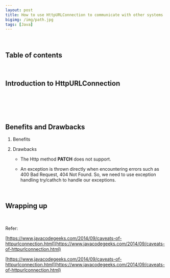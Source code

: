 ```yaml
---
layout: post
title: How to use HttpURLConnection to communicate with other systems
bigimg: /img/path.jpg
tags: [Java]
---
```






<br>

## Table of contents





<br>

## Introduction to HttpURLConnection





<br>

## 





<br>

## Benefits and Drawbacks
1. Benefits



2. Drawbacks

    - The Http method **PATCH** does not support.

    - An exception is thrown directly when encountering errors such as 400 Bad Request, 404 Not Found. So, we need to use exception handling try/cathch to handle our exceptions.



<br>

## Wrapping up








<br>

Refer:

[https://www.javacodegeeks.com/2014/09/caveats-of-httpurlconnection.html](https://www.javacodegeeks.com/2014/09/caveats-of-httpurlconnection.html)

[https://www.javacodegeeks.com/2014/09/caveats-of-httpurlconnection.html](https://www.javacodegeeks.com/2014/09/caveats-of-httpurlconnection.html)